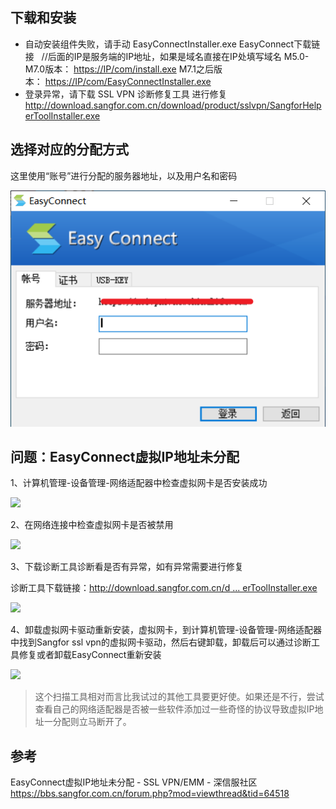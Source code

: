 ## 下载和安装

* 自动安装组件失败，请手动 EasyConnectInstaller.exe
EasyConnect下载链接   //后面的IP是服务端的IP地址，如果是域名直接在IP处填写域名
M5.0-M7.0版本： [https://IP/com/install.exe](https://ip/com/install.exe)
M7.1之后版本： [https://IP/com/EasyConnectInstaller.exe](https://ip/com/EasyConnectInstaller.exe)
* 登录异常，请下载 SSL VPN 诊断修复工具 进行修复
http://download.sangfor.com.cn/download/product/sslvpn/SangforHelperToolInstaller.exe

## 选择对应的分配方式

这里使用“账号”进行分配的服务器地址，以及用户名和密码

![图ec 录入用户名和密码](./图ec录入用户名和密码.png)

## 问题：EasyConnect虚拟IP地址未分配

1、计算机管理-设备管理-网络适配器中检查虚拟网卡是否安装成功

![](https://upload-images.jianshu.io/upload_images/1662509-183711ed7a5b6f85.png?imageMogr2/auto-orient/strip%7CimageView2/2/w/1240)

2、在网络连接中检查虚拟网卡是否被禁用

![](https://upload-images.jianshu.io/upload_images/1662509-f09aa7cc346b477b.png?imageMogr2/auto-orient/strip%7CimageView2/2/w/1240)

3、下载诊断工具诊断看是否有异常，如有异常需要进行修复

诊断工具下载链接：[http://download.sangfor.com.cn/d ... erToolInstaller.exe](http://download.sangfor.com.cn/download/product/sslvpn/SangforHelperToolInstaller.exe)

![](https://upload-images.jianshu.io/upload_images/1662509-1a6f0c8da3e33a09.png?imageMogr2/auto-orient/strip%7CimageView2/2/w/1240)

4、卸载虚拟网卡驱动重新安装，虚拟网卡，到计算机管理-设备管理-网络适配器中找到Sangfor ssl vpn的虚拟网卡驱动，然后右键卸载，卸载后可以通过诊断工具修复或者卸载EasyConnect重新安装

![](https://upload-images.jianshu.io/upload_images/1662509-20a4b319a67b00b5.png?imageMogr2/auto-orient/strip%7CimageView2/2/w/1240)

> 这个扫描工具相对而言比我试过的其他工具要更好使。如果还是不行，尝试查看自己的网络适配器是否被一些软件添加过一些奇怪的协议导致虚拟IP地址一分配则立马断开了。

## 参考

EasyConnect虚拟IP地址未分配 - SSL VPN/EMM - 深信服社区
<https://bbs.sangfor.com.cn/forum.php?mod=viewthread&tid=64518>
